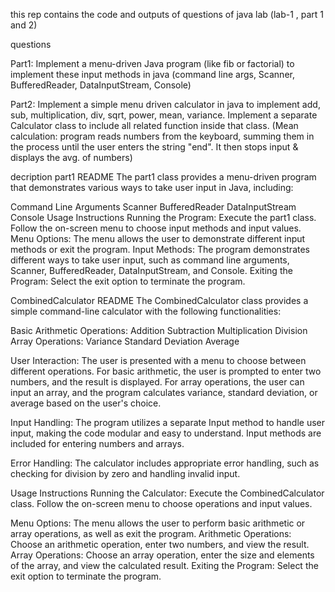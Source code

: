 this rep contains the code and outputs of questions of java lab (lab-1 , part 1 and 2)

questions 

Part1: Implement a menu-driven Java program (like fib or factorial) to implement these input methods in java (command line args,
Scanner, BufferedReader, DataInputStream, Console)


Part2: Implement a simple menu driven calculator in java to implement add, sub, multiplication, div, sqrt, power, mean, variance. Implement a separate Calculator class to include all related function inside that class. (Mean calculation: program reads numbers from the keyboard, summing them in the process until the user enters the string "end". It then stops input & displays the avg. of numbers)

decription
part1 README
The part1 class provides a menu-driven program that demonstrates various ways to take user input in Java, including:

Command Line Arguments
Scanner
BufferedReader
DataInputStream
Console
Usage Instructions
Running the Program:
Execute the part1 class.
Follow the on-screen menu to choose input methods and input values.
Menu Options:
The menu allows the user to demonstrate different input methods or exit the program.
Input Methods:
The program demonstrates different ways to take user input, such as command line arguments, Scanner, BufferedReader, DataInputStream, and Console.
Exiting the Program:
Select the exit option to terminate the program.


CombinedCalculator README
The CombinedCalculator class provides a simple command-line calculator with the following functionalities:

Basic Arithmetic Operations:
Addition
Subtraction
Multiplication
Division
Array Operations:
Variance
Standard Deviation
Average



User Interaction:
The user is presented with a menu to choose between different operations.
For basic arithmetic, the user is prompted to enter two numbers, and the result is displayed.
For array operations, the user can input an array, and the program calculates variance, standard deviation, or average based on the user's choice.


Input Handling:
The program utilizes a separate Input method to handle user input, making the code modular and easy to understand.
Input methods are included for entering numbers and arrays.


Error Handling:
The calculator includes appropriate error handling, such as checking for division by zero and handling invalid input.


Usage Instructions
Running the Calculator:
Execute the CombinedCalculator class.
Follow the on-screen menu to choose operations and input values.


Menu Options:
The menu allows the user to perform basic arithmetic or array operations, as well as exit the program.
Arithmetic Operations:
Choose an arithmetic operation, enter two numbers, and view the result.
Array Operations:
Choose an array operation, enter the size and elements of the array, and view the calculated result.
Exiting the Program:
Select the exit option to terminate the program.






